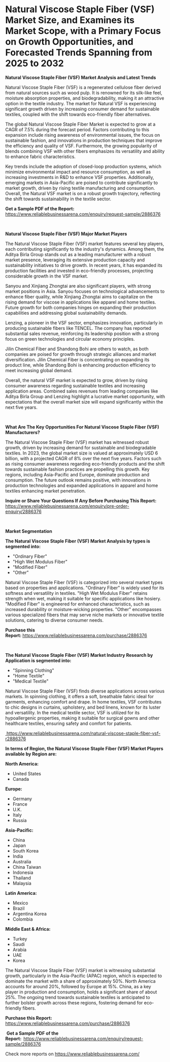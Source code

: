 <p><h1>Natural Viscose Staple Fiber (VSF) Market Size, and Examines its Market Scope, with a Primary Focus on Growth Opportunities, and Forecasted Trends Spanning from 2025 to 2032</h1></p><p><strong>Natural Viscose Staple Fiber (VSF) Market Analysis and Latest Trends</strong></p>
<p><p>Natural Viscose Staple Fiber (VSF) is a regenerated cellulose fiber derived from natural sources such as wood pulp. It is renowned for its silk-like feel, moisture absorption properties, and biodegradability, making it an attractive option in the textile industry. The market for Natural VSF is experiencing significant growth driven by increasing consumer demand for sustainable textiles, coupled with the shift towards eco-friendly fiber alternatives. </p><p>The global Natural Viscose Staple Fiber Market is expected to grow at a CAGR of 7.5% during the forecast period. Factors contributing to this expansion include rising awareness of environmental issues, the focus on sustainable fashion, and innovations in production techniques that improve the efficiency and quality of VSF. Furthermore, the growing popularity of blends combining VSF with other fibers emphasizes its versatility and ability to enhance fabric characteristics.</p><p>Key trends include the adoption of closed-loop production systems, which minimize environmental impact and resource consumption, as well as increasing investments in R&D to enhance VSF properties. Additionally, emerging markets in Asia-Pacific are poised to contribute significantly to market growth, driven by rising textile manufacturing and consumption. Overall, the Natural VSF market is on a robust growth trajectory, reflecting the shift towards sustainability in the textile sector.</p></p>
<p><strong>Get a Sample PDF of the Report:&nbsp;</strong> <a href="https://www.reliablebusinessarena.com/enquiry/request-sample/2886376?utm_campaign=3010&utm_medium=2&utm_source=Github&utm_content=ia&utm_term=13032025&utm_id=natural-viscose-staple-fiber-vsf">https://www.reliablebusinessarena.com/enquiry/request-sample/2886376</a></p>
<p>&nbsp;</p>
<p><strong>Natural Viscose Staple Fiber (VSF) Major Market Players</strong></p>
<p><p>The Natural Viscose Staple Fiber (VSF) market features several key players, each contributing significantly to the industry's dynamics. Among them, the Aditya Birla Group stands out as a leading manufacturer with a robust market presence, leveraging its extensive production capacity and sustainability initiatives to drive growth. In recent years, it has expanded its production facilities and invested in eco-friendly processes, projecting considerable growth in the VSF market.</p><p>Sanyou and Xinjiang Zhongtai are also significant players, with strong market positions in Asia. Sanyou focuses on technological advancements to enhance fiber quality, while Xinjiang Zhongtai aims to capitalize on the rising demand for viscose in applications like apparel and home textiles. Future growth for both companies hinges on expanding their production capabilities and addressing global sustainability demands.</p><p>Lenzing, a pioneer in the VSF sector, emphasizes innovation, particularly in producing sustainable fibers like TENCEL. The company has reported substantial sales revenue, reinforcing its leadership position with a strong focus on green technologies and circular economy principles.</p><p>Jilin Chemical Fiber and Shandong Bohi are others to watch, as both companies are poised for growth through strategic alliances and market diversification. Jilin Chemical Fiber is concentrating on expanding its product line, while Shandong Bohi is enhancing production efficiency to meet increasing global demand.</p><p>Overall, the natural VSF market is expected to grow, driven by rising consumer awareness regarding sustainable textiles and increasing application areas. Combined sales revenues from leading companies like Aditya Birla Group and Lenzing highlight a lucrative market opportunity, with expectations that the overall market size will expand significantly within the next five years.</p></p>
<p>&nbsp;</p>
<p><strong>What Are The Key Opportunities For Natural Viscose Staple Fiber (VSF) Manufacturers?</strong></p>
<p><p>The Natural Viscose Staple Fiber (VSF) market has witnessed robust growth, driven by increasing demand for sustainable and biodegradable textiles. In 2023, the global market size is valued at approximately USD 6 billion, with a projected CAGR of 8% over the next five years. Factors such as rising consumer awareness regarding eco-friendly products and the shift towards sustainable fashion practices are propelling this growth. Key regions, including Asia-Pacific and Europe, dominate production and consumption. The future outlook remains positive, with innovations in production technologies and expanded applications in apparel and home textiles enhancing market penetration.</p></p>
<p><strong>Inquire or Share Your Questions If Any Before Purchasing This Report:</strong> <a href="https://www.reliablebusinessarena.com/enquiry/pre-order-enquiry/2886376?utm_campaign=3010&utm_medium=2&utm_source=Github&utm_content=ia&utm_term=13032025&utm_id=natural-viscose-staple-fiber-vsf">https://www.reliablebusinessarena.com/enquiry/pre-order-enquiry/2886376</a></p>
<p>&nbsp;</p>
<p><strong>Market Segmentation</strong></p>
<p><strong>The Natural Viscose Staple Fiber (VSF) Market Analysis by types is segmented into:</strong></p>
<p><ul><li>"Ordinary Fiber"</li><li>"High Wet Modulus Fiber"</li><li>"Modified Fiber"</li><li>"Other"</li></ul></p>
<p><p>Natural Viscose Staple Fiber (VSF) is categorized into several market types based on properties and applications. "Ordinary Fiber" is widely used for its softness and versatility in textiles. "High Wet Modulus Fiber" retains strength when wet, making it suitable for specific applications like hosiery. "Modified Fiber" is engineered for enhanced characteristics, such as increased durability or moisture-wicking properties. "Other" encompasses various specialized fibers that may serve niche markets or innovative textile solutions, catering to diverse consumer needs.</p></p>
<p><strong>Purchase this Report:&nbsp;</strong><a href="https://www.reliablebusinessarena.com/purchase/2886376?utm_campaign=3010&utm_medium=2&utm_source=Github&utm_content=ia&utm_term=13032025&utm_id=natural-viscose-staple-fiber-vsf">https://www.reliablebusinessarena.com/purchase/2886376</a></p>
<p>&nbsp;</p>
<p><strong>The Natural Viscose Staple Fiber (VSF) Market Industry Research by Application is segmented into:</strong></p>
<p><ul><li>"Spinning Clothing"</li><li>"Home Textile"</li><li>"Medical Textile"</li></ul></p>
<p><p>Natural Viscose Staple Fiber (VSF) finds diverse applications across various markets. In spinning clothing, it offers a soft, breathable fabric ideal for garments, enhancing comfort and drape. In home textiles, VSF contributes to chic designs in curtains, upholstery, and bed linens, known for its luster and versatility. In the medical textile sector, VSF is utilized for its hypoallergenic properties, making it suitable for surgical gowns and other healthcare textiles, ensuring safety and comfort for patients.</p></p>
<p><a href="https://www.reliablebusinessarena.com/natural-viscose-staple-fiber-vsf-r2886376?utm_campaign=3010&utm_medium=2&utm_source=Github&utm_content=ia&utm_term=13032025&utm_id=natural-viscose-staple-fiber-vsf">&nbsp;https://www.reliablebusinessarena.com/natural-viscose-staple-fiber-vsf-r2886376</a></p>
<p><strong>In terms of Region, the Natural Viscose Staple Fiber (VSF) Market Players available by Region are:</strong></p>
<p>
    <p> <strong> North America: </strong>
        <ul>
            <li>United States</li>
            <li>Canada</li>
        </ul>
        </p> 
    <p> <strong> Europe: </strong>
        <ul>
            <li>Germany</li>
            <li>France</li>
            <li>U.K.</li>
            <li>Italy</li>
            <li>Russia</li>
        </ul>
        </p> 
    <p> <strong> Asia-Pacific: </strong>
        <ul>
            <li>China</li>
            <li>Japan</li>
            <li>South Korea</li>
            <li>India</li>
            <li>Australia</li>
            <li>China Taiwan</li>
            <li>Indonesia</li>
            <li>Thailand</li>
            <li>Malaysia</li>
        </ul>
        </p> 
    <p> <strong> Latin America: </strong>
        <ul>
            <li>Mexico</li>
            <li>Brazil</li>
            <li>Argentina Korea</li>
            <li>Colombia</li>
        </ul>
        </p> 
    <p> <strong> Middle East & Africa: </strong>
        <ul>
            <li>Turkey</li>
            <li>Saudi</li>
            <li>Arabia</li>
            <li>UAE</li>
            <li>Korea</li>
        </ul>
    </p>
    </p>
<p><p>The Natural Viscose Staple Fiber (VSF) market is witnessing substantial growth, particularly in the Asia-Pacific (APAC) region, which is expected to dominate the market with a share of approximately 50%. North America accounts for around 20%, followed by Europe at 15%. China, as a key player in production and consumption, holds a significant share of about 25%. The ongoing trend towards sustainable textiles is anticipated to further bolster growth across these regions, fostering demand for eco-friendly fibers.</p></p>
<p><strong>Purchase this Report: </strong><a href="https://www.reliablebusinessarena.com/purchase/2886376?utm_campaign=3010&utm_medium=2&utm_source=Github&utm_content=ia&utm_term=13032025&utm_id=natural-viscose-staple-fiber-vsf">https://www.reliablebusinessarena.com/purchase/2886376</a></p>
<p>&nbsp;<strong>Get a Sample PDF of the Report:&nbsp;&nbsp;</strong><a href="https://www.reliablebusinessarena.com/enquiry/request-sample/2886376?utm_campaign=3010&utm_medium=2&utm_source=Github&utm_content=ia&utm_term=13032025&utm_id=natural-viscose-staple-fiber-vsf">https://www.reliablebusinessarena.com/enquiry/request-sample/2886376</a></p>
<p><strong></strong></p>
<p>Check more reports on <a href="https://www.reliablebusinessarena.com/?utm_campaign=3010&utm_medium=2&utm_source=Github&utm_content=ia&utm_term=13032025&utm_id=natural-viscose-staple-fiber-vsf">https://www.reliablebusinessarena.com/</a></p>